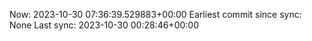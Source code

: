Now: 2023-10-30 07:36:39.529883+00:00 Earliest commit since sync: None Last sync: 2023-10-30 00:28:46+00:00
